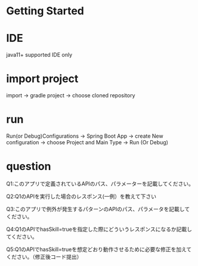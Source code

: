# Getting Started

# IDE
java11+ supported IDE only

# import project
import -> gradle project -> choose cloned repository

# run 
Run(or Debug)Configurations -> Spring Boot App -> create New configuration
-> choose Project and Main Type -> Run (Or Debug)

# question
Q1:このアプリで定義されているAPIのパス、パラメーターを記載してください。

Q2:Q1のAPIを実行した場合のレスポンス(一例）を教えて下さい

Q3:このアプリで例外が発生するパターンのAPIのパス、パラメータを記載してください。

Q4:Q1のAPIでhasSkill=trueを指定した際にどういうレスポンスになるか記載してください。

Q5:Q1のAPIでhasSkill=trueを想定どおり動作させるために必要な修正を加えてください。（修正後コード提出）
